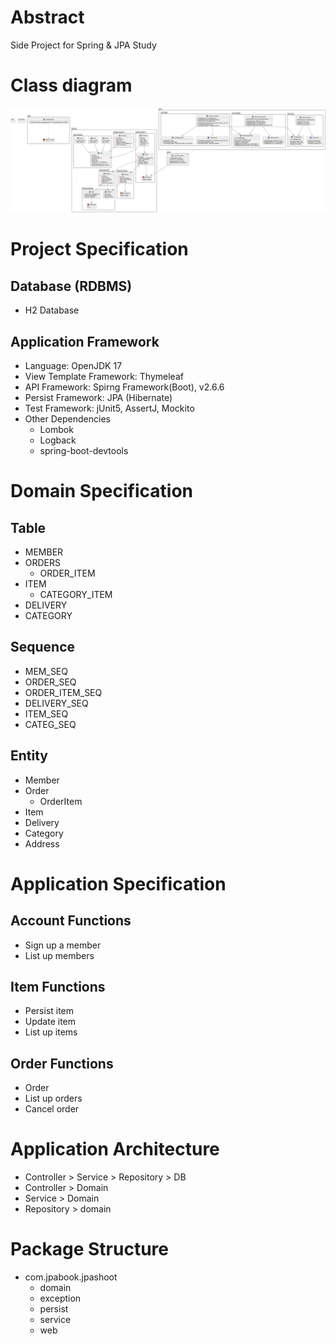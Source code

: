 # Abstract
Side Project for Spring & JPA Study

# Class diagram
![class_diagram](https://github.com/Aivyss/Spring_and_JPA/blob/master/docs/class_diagram.png?raw=true)

# Project Specification

## Database (RDBMS)
- H2 Database

## Application Framework
- Language: OpenJDK 17
- View Template Framework: Thymeleaf
- API Framework: Spirng Framework(Boot), v2.6.6
- Persist Framework: JPA (Hibernate)
- Test Framework: jUnit5, AssertJ, Mockito
- Other Dependencies
    - Lombok
    - Logback
    - spring-boot-devtools

# Domain Specification

## Table
- MEMBER
- ORDERS
  - ORDER_ITEM
- ITEM
  - CATEGORY_ITEM
- DELIVERY
- CATEGORY

## Sequence
- MEM_SEQ
- ORDER_SEQ
- ORDER_ITEM_SEQ
- DELIVERY_SEQ
- ITEM_SEQ
- CATEG_SEQ

## Entity
- Member
- Order
  - OrderItem
- Item
- Delivery
- Category
- Address

# Application Specification

## Account Functions
- Sign up a member
- List up members

## Item Functions
- Persist item
- Update item
- List up items

## Order Functions
- Order
- List up orders
- Cancel order

# Application Architecture
- Controller > Service > Repository > DB
- Controller > Domain
- Service > Domain
- Repository > domain

# Package Structure
- com.jpabook.jpashoot
  - domain
  - exception
  - persist
  - service
  - web
